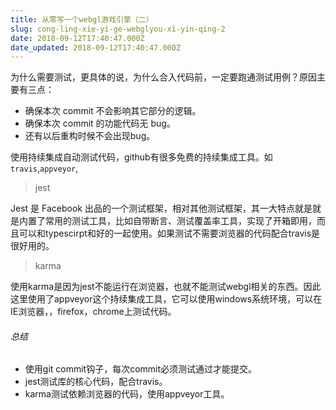 ```yaml
---
title: 从零写一个webgl游戏引擎（二）
slug: cong-ling-xie-yi-ge-webglyou-xi-yin-qing-2
date: 2018-09-12T17:40:47.000Z
date_updated: 2018-09-12T17:40:47.000Z
---
```


为什么需要测试，更具体的说，为什么合入代码前，一定要跑通测试用例？原因主要有三点：

- 确保本次 commit 不会影响其它部分的逻辑。
- 确保本次 commit 的功能代码无 bug。
- 还有以后重构时候不会出现bug。

使用持续集成自动测试代码，github有很多免费的持续集成工具。如`travis`,`appveyor`,

> jest

Jest 是 Facebook 出品的一个测试框架，相对其他测试框架，其一大特点就是就是内置了常用的测试工具，比如自带断言、测试覆盖率工具，实现了开箱即用，而且可以和typescirpt和好的一起使用。如果测试不需要浏览器的代码配合travis是很好用的。

> karma

使用karma是因为jest不能运行在浏览器，也就不能测试webgl相关的东西。因此这里使用了appveyor这个持续集成工具，它可以使用windows系统环境，可以在IE浏览器，，firefox，chrome上测试代码。

###### 总结

- 使用git commit钩子，每次commit必须测试通过才能提交。
- jest测试库的核心代码，配合travis。
- karma测试依赖浏览器的代码，使用appveyor工具。
